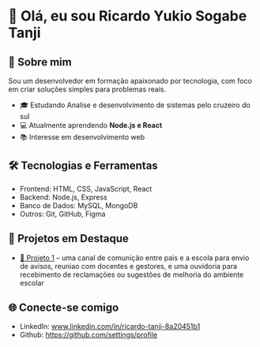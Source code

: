 # 👋 Olá, eu sou Ricardo Yukio Sogabe Tanji  

## 🚀 Sobre mim
Sou um desenvolvedor em formação apaixonado por tecnologia, com foco em criar soluções simples para problemas reais.  

- 🎓 Estudando Analise e desenvolvimento de sistemas pelo cruzeiro do sul  
- 💻 Atualmente aprendendo **Node.js e React**  
- 📚 Interesse em desenvolvimento web   

## 🛠️ Tecnologias e Ferramentas
- Frontend: HTML, CSS, JavaScript, React  
- Backend: Node.js, Express  
- Banco de Dados: MySQL, MongoDB  
- Outros: Git, GitHub, Figma  

## 📂 Projetos em Destaque
- [📌 Projeto 1](README.md) – uma canal de comunição entre pais e a escola para envio de avisos, reuniao com docentes e gestores, e uma ouvidoria para recebimento de reclamações ou sugestões de melhoria do ambiente escolar
   
## 🌐 Conecte-se comigo
- LinkedIn: www.linkedin.com/in/ricardo-tanji-8a20451b1
- Github: https://github.com/settings/profile

